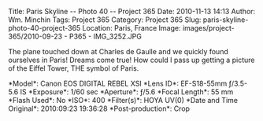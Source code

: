 Title: Paris Skyline -- Photo 40 -- Project 365
Date: 2010-11-13 14:13
Author: Wm. Minchin
Tags: Project 365
Category: Project 365
Slug: paris-skyline-photo-40-project-365
Location: Paris, France
Image: images/project-365/2010-09-23 - P365 - IMG_3252.JPG

The plane touched down at Charles de Gaulle and we quickly found
ourselves in Paris! Dreams come true! How could I pass up getting a
picture of the Eiffel Tower, THE symbol of Paris.

<div markdown=1 class="photo-infobox">
*Model*: Canon EOS DIGITAL REBEL XSI  
*Lens ID*: EF-S18-55mm ƒ/3.5-5.6 IS  
*Exposure*: 1/60 sec  
*Aperture*: ƒ/5.6  
*Focal Length*: 55 mm  
*Flash Used*: No  
*ISO*: 400  
*Filter(s)*: HOYA UV(0)  
*Date and Time Original*: 2010:09:23 19:36:28  
*Post-production*: Crop
</div>

